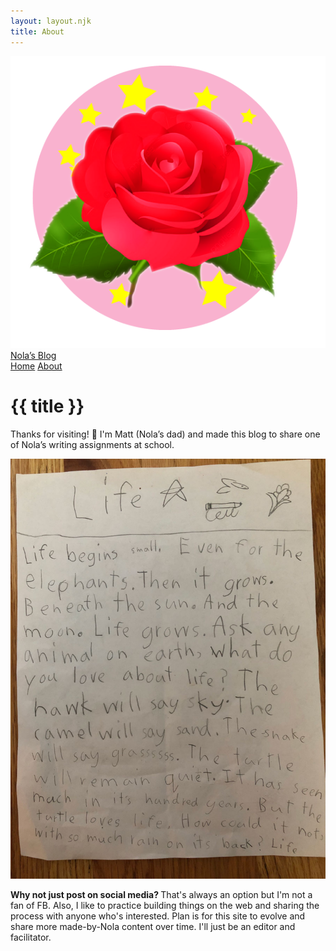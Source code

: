 ```yaml
---
layout: layout.njk
title: About
---
```

<nav class="nav">
  <div class="nav-left">
    <a class="brand" href="/"><img src="/assets/img/nola-logo.png">Nola’s Blog</a>
  </div> 
  <div class="nav-right">
    <div class="tabs">
      <a href="/">Home</a>
      <a class="active" href="/about">About</a>

  </div>
</nav>

# {{ title }}

Thanks for visiting! 👋 I'm Matt (Nola’s dad) and  made this blog to share one of Nola’s writing assignments at school.

<img src="/assets/img/life-nola-shortstory.jpg">

<strong>Why not just post on social media? </strong> That's always an option but I'm not a fan of FB. Also, I like to practice building things on the web and sharing the process with anyone who's interested. Plan is for this site to evolve and share more made-by-Nola content over time. I'll just be an editor and facilitator. 
